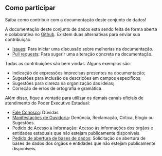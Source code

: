 ## Como participar

Saiba como contribuir com a documentação deste conjunto de dados!

A documentação deste conjunto de dados está sendo feita de forma aberta e colaborativa no [Github](https://github.com/fhemig/Cirurgias). Existem duas alternativas para enviar sua contribuição:

- [Issues](https://github.com/fhemig/Cirurgias/issues): Para iniciar uma discussão sobre melhorias na documentação.
- [Pull requests](https://github.com/fhemig/Cirurgias/pulls): Para sugerir uma alteração concreta na documentação.

Todas as contribuições são bem vindas. Alguns exemplos são:

* Indicação de expressões imprecisas presentes na documentação;
* Sugestões para inclusão de descrições em campos específicos;
* Sugestões para clareza na organização das ideias;
* Correção de erros de ortografia e gramática.

Além disso, fique a vontade para utilizar os demais canais oficiais de atendimento do Poder Executivo Estadual:

- [Fale Conosco](https://www.fhemig.mg.gov.br/fale-conosco): Dúvidas
- [Manifestações de Ouvidoria](http://www.ouvidoriageral.mg.gov.br/): Denúncia, Reclamação, Crítica, Elogio ou Sugestões.
- [Pedido de Acesso à Informação](http://www.acessoainformacao.mg.gov.br/): Acesso às informações dos órgãos e entidades estaduais que não estejam publicamente disponíveis.
- [Pedido de abertura de bases de dados](http://www.acessoainformacao.mg.gov.br/): Solicitação de abertura de bases de dados dos órgãos e entidades que não estejam publicamente disponíveis.

